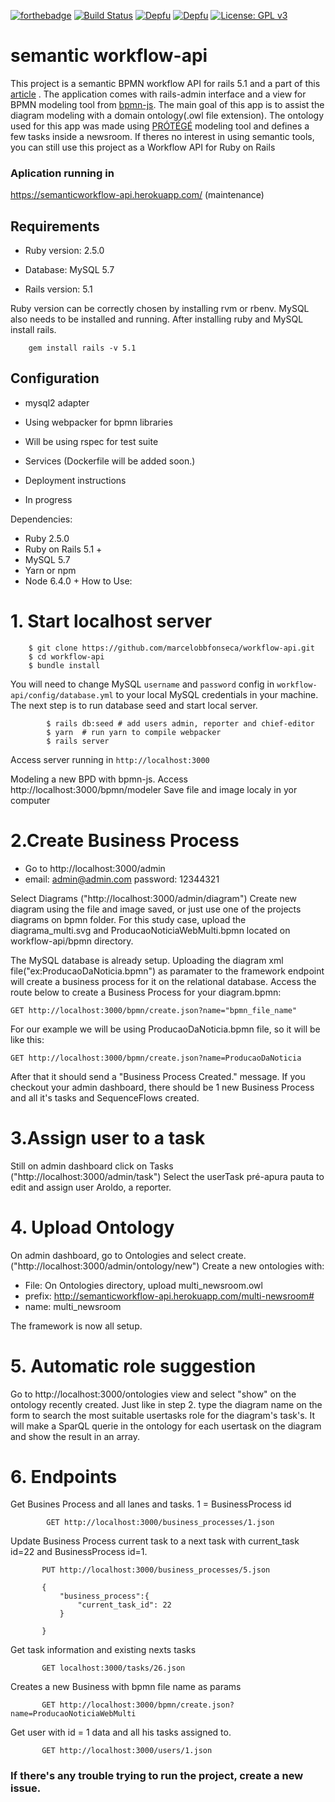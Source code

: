 
[![forthebadge](https://forthebadge.com/images/badges/made-with-ruby.svg)](https://forthebadge.com)
[![Build Status](https://travis-ci.com/marcelobbfonseca/workflow-api.svg?branch=master)](https://travis-ci.com/marcelobbfonseca/workflow-api) [![Depfu](https://badges.depfu.com/badges/162afd397ea7f132bc73bb87dbc689d0/status.svg)](https://depfu.com) [![Depfu](https://badges.depfu.com/badges/162afd397ea7f132bc73bb87dbc689d0/count.svg)](https://depfu.com/github/marcelobbfonseca/workflow-api?project_id=7786) [![License: GPL v3](https://img.shields.io/badge/License-GPLv3-blue.svg)](https://www.gnu.org/licenses/gpl-3.0)

# semantic workflow-api
This project is a semantic BPMN workflow API for rails 5.1 and a part of this [article](http://ceur-ws.org/Vol-2228/short4.pdf) . The application comes with rails-admin interface and a view for BPMN modeling tool from [bpmn-js](https://bpmn.io/toolkit/bpmn-js/). 
The main goal of this app is to assist the diagram modeling with a domain ontology(.owl file extension). The ontology used for this app was made using [PRÓTÉGÉ](https://protege.stanford.edu/) modeling tool and defines a few tasks inside a newsroom. If theres no interest in using semantic tools, you can still use this project as a Workflow API for Ruby on Rails




### Aplication running in
https://semanticworkflow-api.herokuapp.com/ (maintenance)


## Requirements

* Ruby version: 2.5.0

* Database: MySQL 5.7

* Rails version: 5.1


Ruby version can be correctly chosen by installing rvm or rbenv. MySQL also needs to be installed and running. After installing ruby and MySQL install rails.
```
	gem install rails -v 5.1
```

## Configuration

* mysql2 adapter 

* Using webpacker for bpmn libraries

* Will be using rspec for test suite

* Services (Dockerfile will be added soon.)

* Deployment instructions

* In progress

Dependencies: 
* Ruby 2.5.0 
* Ruby on Rails 5.1 +
* MySQL 5.7
* Yarn or npm
* Node 6.4.0 +
 How to Use:
 # 1. Start localhost server
```
	$ git clone https://github.com/marcelobbfonseca/workflow-api.git
	$ cd workflow-api
	$ bundle install
```
You will need to change MySQL ```username``` and ```password``` config in ```workflow-api/config/database.yml``` to your local MySQL credentials in your machine. The next step is to run database seed and start local server.
```		
		$ rails db:seed # add users admin, reporter and chief-editor
		$ yarn  # run yarn to compile webpacker
		$ rails server
```

Access server running in ```http://localhost:3000```

Modeling a new BPD with bpmn-js. Access http://localhost:3000/bpmn/modeler
Save file and image localy in yor computer

# 2.Create Business Process

* Go to http://localhost:3000/admin
* email: admin@admin.com password: 12344321

Select Diagrams ("http://localhost:3000/admin/diagram")
Create new diagram using the file and image saved, or just use one of the projects diagrams on bpmn folder.
For this study case, upload the diagrama_multi.svg and ProducaoNoticiaWebMulti.bpmn located on workflow-api/bpmn directory.

The MySQL database is already setup. Uploading the diagram xml file("ex:ProducaoDaNoticia.bpmn") as paramater to the framework endpoint will create a business process for it on the relational database. 
Access the route below to create a Business Process for your diagram.bpmn:
	
	GET http://localhost:3000/bpmn/create.json?name="bpmn_file_name"
For our example we will be using ProducaoDaNoticia.bpmn file, so it will be like this:
	
	GET http://localhost:3000/bpmn/create.json?name=ProducaoDaNoticia

After that it should send a "Business Process Created." message.
If you checkout your admin dashboard, there should be 1 new Business Process and all it's tasks and SequenceFlows created. 

# 3.Assign user to a task

Still on admin dashboard click on Tasks ("http://localhost:3000/admin/task")
Select the userTask pré-apura pauta to edit and assign user Aroldo, a reporter.

# 4. Upload Ontology

On admin dashboard, go to Ontologies and select create.("http://localhost:3000/admin/ontology/new")
Create a new ontologies with:
* File: On Ontologies directory, upload multi_newsroom.owl
* prefix: http://semanticworkflow-api.herokuapp.com/multi-newsroom#
* name: multi_newsroom

The framework is now all setup.
# 5. Automatic role suggestion

Go to http://localhost:3000/ontologies view and select "show" on the ontology recently created.
Just like in step 2. type the diagram name on the form to search the most suitable usertasks role for the diagram's task's. It will make a SparQL querie in the ontology for each usertask on the diagram and show the result in an array.


# 6. Endpoints
 
 Get Busines Process and all lanes and tasks. 1 = BusinessProcess id
```	
		GET http://localhost:3000/business_processes/1.json
```

 Update Business Process current task to a next task with current_task id=22 and BusinessProcess id=1.

 ```		
		PUT http://localhost:3000/business_processes/5.json
		
 		{
			"business_process":{
				"current_task_id": 22
			}
	
		}
```
 
 Get task information and existing nexts tasks
 	
 ```		
		GET localhost:3000/tasks/26.json
 ```		
	
 Creates a new Business with bpmn file name as params 
 
 ```		
		GET http://localhost:3000/bpmn/create.json?name=ProducaoNoticiaWebMulti
 ```		
		
Get user with id = 1 data and all his tasks assigned to.
		
 ```		
		GET http://localhost:3000/users/1.json
 ```		
		
		


### If there's any trouble trying to run the project, create a new issue.
